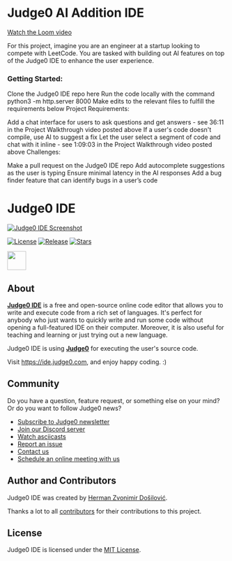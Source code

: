 # Judge0 AI Addition IDE
[Watch the Loom video](https://www.loom.com/embed/3c3575be11e144e9867491c5115a24b7?sid=b8114ca0-57ab-40fb-8657-383e3085188f)

For this project, imagine you are an engineer at a startup looking to compete with LeetCode. You are tasked with building out AI features on top of the Judge0 IDE to enhance the user experience.

### Getting Started:

Clone the Judge0 IDE repo here
Run the code locally with the command python3 -m http.server 8000
Make edits to the relevant files to fulfill the requirements below
Project Requirements:

​Add a chat interface for users to ask questions and get answers - see 36:11 in the Project Walkthrough video posted above
​If a user's code doesn't compile, use AI to suggest a fix
​Let the user select a segment of code and chat with it inline - see 1:09:03 in the Project Walkthrough video posted above
Challenges:

Make a pull request on the Judge0 IDE repo
Add autocomplete suggestions as the user is typing
Ensure minimal latency in the AI responses
Add a bug finder feature that can identify bugs in a user’s code

# Judge0 IDE
[![Judge0 IDE Screenshot](./.github/screenshot.png)](https://ide.judge0.com)

[![License](https://img.shields.io/github/license/judge0/ide?color=2185d0&style=flat-square)](https://github.com/judge0/ide/blob/master/LICENSE)
[![Release](https://img.shields.io/github/v/release/judge0/ide?color=2185d0&style=flat-square)](https://github.com/judge0/ide/releases)
[![Stars](https://img.shields.io/github/stars/judge0/ide?color=2185d0&style=flat-square)](https://github.com/judge0/ide/stargazers)

<a href="https://www.producthunt.com/posts/judge0-ide" target="_blank"><img src="https://api.producthunt.com/widgets/embed-image/v1/featured.svg?post_id=179885&theme=light" alt="" height="43px" /></a>

## About
[**Judge0 IDE**](https://ide.judge0.com) is a free and open-source online code editor that allows you to write and execute code from a rich set of languages. It's perfect for anybody who just wants to quickly write and run some code without opening a full-featured IDE on their computer. Moreover, it is also useful for teaching and learning or just trying out a new language.

Judge0 IDE is using [**Judge0**](https://ce.judge0.com) for executing the user's source code.

Visit https://ide.judge0.com, and enjoy happy coding. :)

## Community
Do you have a question, feature request, or something else on your mind? Or do you want to follow Judge0 news?

* [Subscribe to Judge0 newsletter](https://subscribe.judge0.com)
* [Join our Discord server](https://discord.gg/GRc3v6n)
* [Watch asciicasts](https://asciinema.org/~hermanzdosilovic)
* [Report an issue](https://github.com/judge0/judge0/issues/new)
* [Contact us](mailto:contact@judge0.com)
* [Schedule an online meeting with us](https://meet.judge0.com)

## Author and Contributors
Judge0 IDE was created by [Herman Zvonimir Došilović](https://github.com/hermanzdosilovic).

Thanks a lot to all [contributors](https://github.com/judge0/ide/graphs/contributors) for their contributions to this project.

## License
Judge0 IDE is licensed under the [MIT License](https://github.com/judge0/ide/blob/master/LICENSE).

